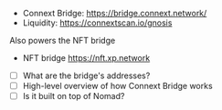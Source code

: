 - Connext Bridge: https://bridge.connext.network/
- Liquidity: https://connextscan.io/gnosis

Also powers the NFT bridge
- NFT bridge https://nft.xp.network

- [ ] What are the bridge's addresses?
- [ ] High-level overview of how Connext Bridge works
- [ ] Is it built on top of Nomad?